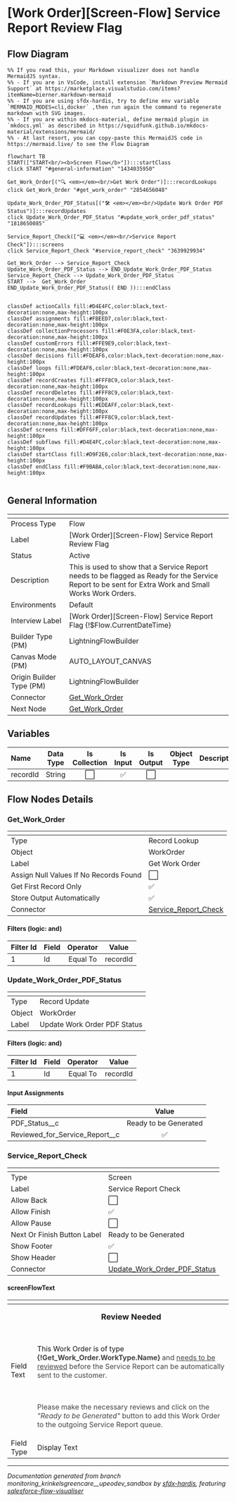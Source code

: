# [Work Order][Screen-Flow] Service Report Review Flag

## Flow Diagram

```mermaid
%% If you read this, your Markdown visualizer does not handle MermaidJS syntax.
%% - If you are in VsCode, install extension `Markdown Preview Mermaid Support` at https://marketplace.visualstudio.com/items?itemName=bierner.markdown-mermaid
%% - If you are using sfdx-hardis, try to define env variable `MERMAID_MODES=cli,docker` ,then run again the command to regenerate markdown with SVG images.
%% - If you are within mkdocs-material, define mermaid plugin in `mkdocs.yml` as described in https://squidfunk.github.io/mkdocs-material/extensions/mermaid/
%% - At last resort, you can copy-paste this MermaidJS code in https://mermaid.live/ to see the Flow Diagram

flowchart TB
START(["START<br/><b>Screen Flow</b>"]):::startClass
click START "#general-information" "1434035950"

Get_Work_Order[("🔍 <em></em><br/>Get Work Order")]:::recordLookups
click Get_Work_Order "#get_work_order" "2854656048"

Update_Work_Order_PDF_Status[("🛠️ <em></em><br/>Update Work Order PDF Status")]:::recordUpdates
click Update_Work_Order_PDF_Status "#update_work_order_pdf_status" "1818650085"

Service_Report_Check(["💻 <em></em><br/>Service Report Check"]):::screens
click Service_Report_Check "#service_report_check" "3639929934"

Get_Work_Order --> Service_Report_Check
Update_Work_Order_PDF_Status --> END_Update_Work_Order_PDF_Status
Service_Report_Check --> Update_Work_Order_PDF_Status
START -->  Get_Work_Order
END_Update_Work_Order_PDF_Status(( END )):::endClass


classDef actionCalls fill:#D4E4FC,color:black,text-decoration:none,max-height:100px
classDef assignments fill:#FBEED7,color:black,text-decoration:none,max-height:100px
classDef collectionProcessors fill:#F0E3FA,color:black,text-decoration:none,max-height:100px
classDef customErrors fill:#FFE9E9,color:black,text-decoration:none,max-height:100px
classDef decisions fill:#FDEAF6,color:black,text-decoration:none,max-height:100px
classDef loops fill:#FDEAF6,color:black,text-decoration:none,max-height:100px
classDef recordCreates fill:#FFF8C9,color:black,text-decoration:none,max-height:100px
classDef recordDeletes fill:#FFF8C9,color:black,text-decoration:none,max-height:100px
classDef recordLookups fill:#EDEAFF,color:black,text-decoration:none,max-height:100px
classDef recordUpdates fill:#FFF8C9,color:black,text-decoration:none,max-height:100px
classDef screens fill:#DFF6FF,color:black,text-decoration:none,max-height:100px
classDef subflows fill:#D4E4FC,color:black,text-decoration:none,max-height:100px
classDef startClass fill:#D9F2E6,color:black,text-decoration:none,max-height:100px
classDef endClass fill:#F9BABA,color:black,text-decoration:none,max-height:100px


```

<!-- Flow description -->

## General Information

|<!-- -->|<!-- -->|
|:---|:---|
|Process Type| Flow|
|Label|[Work Order][Screen-Flow] Service Report Review Flag|
|Status|Active|
|Description|This is used to show that a Service Report needs to be flagged as Ready for the Service Report to be sent for Extra Work and Small Works Work Orders.|
|Environments|Default|
|Interview Label|[Work Order][Screen-Flow] Service Report Flag {!$Flow.CurrentDateTime}|
| Builder Type (PM)|LightningFlowBuilder|
| Canvas Mode (PM)|AUTO_LAYOUT_CANVAS|
| Origin Builder Type (PM)|LightningFlowBuilder|
|Connector|[Get_Work_Order](#get_work_order)|
|Next Node|[Get_Work_Order](#get_work_order)|


## Variables

|Name|Data Type|Is Collection|Is Input|Is Output|Object Type|Description|
|:-- |:--:|:--:|:--:|:--:|:--:|:--  |
|recordId|String|⬜|✅|⬜|<!-- -->|<!-- -->|


## Flow Nodes Details

### Get_Work_Order

|<!-- -->|<!-- -->|
|:---|:---|
|Type|Record Lookup|
|Object|WorkOrder|
|Label|Get Work Order|
|Assign Null Values If No Records Found|⬜|
|Get First Record Only|✅|
|Store Output Automatically|✅|
|Connector|[Service_Report_Check](#service_report_check)|


#### Filters (logic: **and**)

|Filter Id|Field|Operator|Value|
|:-- |:-- |:--:|:--: |
|1|Id| Equal To|recordId|




### Update_Work_Order_PDF_Status

|<!-- -->|<!-- -->|
|:---|:---|
|Type|Record Update|
|Object|WorkOrder|
|Label|Update Work Order PDF Status|


#### Filters (logic: **and**)

|Filter Id|Field|Operator|Value|
|:-- |:-- |:--:|:--: |
|1|Id| Equal To|recordId|




#### Input Assignments

|Field|Value|
|:-- |:--: |
|PDF_Status__c|Ready to be Generated|
|Reviewed_for_Service_Report__c|✅|




### Service_Report_Check

|<!-- -->|<!-- -->|
|:---|:---|
|Type|Screen|
|Label|Service Report Check|
|Allow Back|⬜|
|Allow Finish|✅|
|Allow Pause|⬜|
|Next Or Finish Button Label|Ready to be Generated|
|Show Footer|✅|
|Show Header|⬜|
|Connector|[Update_Work_Order_PDF_Status](#update_work_order_pdf_status)|


#### screenFlowText

|<!-- -->|<!-- -->|
|:---|:---|
|Field Text|<p style="text-align: center;"><strong style="font-size: 18px;">Review Needed</strong></p><p><br></p><p>This Work Order is of type <strong style="color: rgb(68, 68, 68); background-color: rgb(255, 255, 255);">{!Get_Work_Order.WorkType.Name}</strong><span style="color: rgb(68, 68, 68); background-color: rgb(255, 255, 255);"> and </span><u style="color: rgb(68, 68, 68); background-color: rgb(255, 255, 255);">needs to be reviewed</u><span style="color: rgb(68, 68, 68); background-color: rgb(255, 255, 255);"> before the Service Report can be automatically sent to the customer.</span></p><p><br></p><p><span style="color: rgb(68, 68, 68); background-color: rgb(255, 255, 255);">Please make the necessary reviews and click on the </span><em style="color: rgb(68, 68, 68); background-color: rgb(255, 255, 255);">"Ready to be Generated"</em><span style="color: rgb(68, 68, 68); background-color: rgb(255, 255, 255);"> button to add this Work Order to the outgoing Service Report queue.</span></p>|
|Field Type| Display Text|








___

_Documentation generated from branch monitoring_krinkelsgreencare__upeodev_sandbox by [sfdx-hardis](https://sfdx-hardis.cloudity.com), featuring [salesforce-flow-visualiser](https://github.com/toddhalfpenny/salesforce-flow-visualiser)_